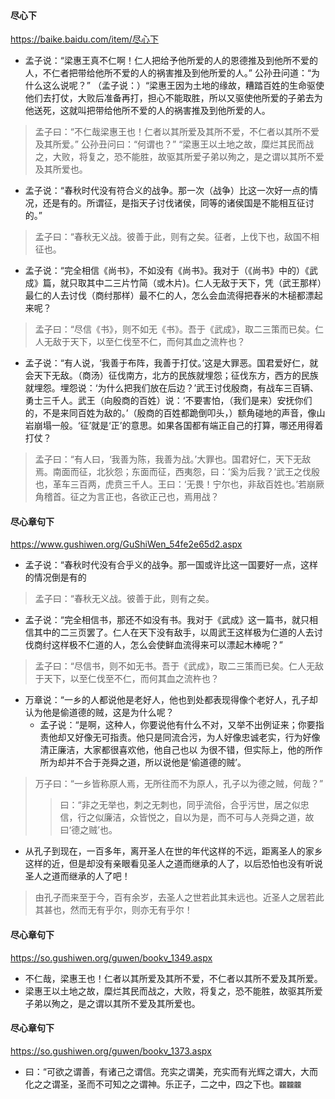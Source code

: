 #### 尽心下
https://baike.baidu.com/item/尽心下
- 孟子说：“梁惠王真不仁啊！仁人把给予他所爱的人的恩德推及到他所不爱的人，不仁者把带给他所不爱的人的祸害推及到他所爱的人。”
公孙丑问道：“为什么这么说呢？”
（孟子说：）“梁惠王因为土地的缘故，糟踏百姓的生命驱使他们去打仗，大败后准备再打，担心不能取胜，所以又驱使他所爱的子弟去为他送死，这就叫把带给他所不爱的人的祸害推及到他所爱的人。
>孟子曰：“不仁哉梁惠王也！仁者以其所爱及其所不爱，不仁者以其所不爱及其所爱。”
公孙丑问曰：“何谓也？”
“梁惠王以土地之故，糜烂其民而战之，大败，将复之，恐不能胜，故驱其所爱子弟以殉之，是之谓以其所不爱及其所爱也。

- 孟子说：“春秋时代没有符合义的战争。那一次（战争）比这一次好一点的情况，还是有的。所谓征，是指天子讨伐诸侯，同等的诸侯国是不能相互征讨的。”
>孟子曰：“春秋无义战。彼善于此，则有之矣。征者，上伐下也，敌国不相征也。

- 孟子说：“完全相信《尚书》，不如没有《尚书》。我对于（《尚书》中的）《武成》篇，就只取其中二三片竹简（或木片)。仁人无敌于天下，凭（武王那样）最仁的人去讨伐（商纣那样）最不仁的人，怎么会血流得把舂米的木槌都漂起来呢？
>孟子曰：“尽信《书》，则不如无《书》。吾于《武成》，取二三策而已矣。仁人无敌于天下，以至仁伐至不仁，而何其血之流杵也？

- 孟子说：“有人说，‘我善于布阵，我善于打仗。’这是大罪恶。国君爱好仁，就会天下无敌。（商汤）征伐南方，北方的民族就埋怨；征伐东方，西方的民族就埋怨。埋怨说：‘为什么把我们放在后边？’武王讨伐殷商，有战车三百辆、勇士三千人。武王（向殷商的百姓）说：‘不要害怕，（我们是来）安抚你们的，不是来同百姓为敌的。’（殷商的百姓都跪倒叩头，）额角碰地的声音，像山岩崩塌一般。‘征’就是‘正’的意思。如果各国都有端正自己的打算，哪还用得着打仗？
>孟子曰：“有人曰，‘我善为陈，我善为战。’大罪也。国君好仁，天下无敌焉。南面而征，北狄怨；东面而征，西夷怨，曰：‘奚为后我？’武王之伐殷也，革车三百两，虎贲三千人。王曰：‘无畏！宁尔也，非敌百姓也。’若崩厥角稽首。征之为言正也，各欲正己也，焉用战？

#### 尽心章句下
https://www.gushiwen.org/GuShiWen_54fe2e65d2.aspx
- 孟子说：“春秋时代没有合乎义的战争。那一国或许比这一国要好一点，这样的情况倒是有的
>孟子曰：“春秋无义战。彼善于此，则有之矣。

- 孟子说：“完全相信书，那还不如没有书。我对于《武成》这一篇书，就只相信其中的二三页罢了。仁人在天下没有敌手，以周武王这样极为仁道的人去讨伐商纣这样极不仁道的人，怎么会使鲜血流得来可以漂起木棒呢？”
>孟子曰：“尽信书，则不如无书。吾于《武成》，取二三策而已矣。仁人无敌于天下，以至仁伐至不仁，而何其血之流杵也？

- 万章说：“一乡的人都说他是老好人，他也到处都表现得像个老好人，孔子却认为他是偷道德的贼，这是为什么呢？
  - 孟子说：“是啊，这种人，你要说他有什么不对，又举不出例证来；你要指责他却又好像无可指责。他只是同流合污，为人好像忠诚老实，行为好像清正廉洁，大家都很喜欢他，他自己也以 为很不错，但实际上，他的所作所为却并不合于尧舜之道，所以说他是‘偷道德的贼’。
>万子曰：“一乡皆称原人焉，无所往而不为原人，孔子以为德之贼，何哉？”
>>曰：“非之无举也，刺之无刺也，同乎流俗，合乎污世，居之似忠信，行之似廉洁，众皆悦之，自以为是，而不可与人尧舜之道，故曰‘德之贼’也。

- 从孔子到现在，一百多年，离开圣人在世的年代这样的不远，距离圣人的家乡这样的近，但是却没有亲眼看见圣人之道而继承的人了，以后恐怕也没有听说圣人之道而继承的人了吧！
>由孔子而来至于今，百有余岁，去圣人之世若此其未远也。近圣人之居若此其甚也，然而无有乎尔，则亦无有乎尔！

#### 尽心章句下
https://so.gushiwen.org/guwen/bookv_1349.aspx
- 不仁哉，梁惠王也！仁者以其所爱及其所不爱，不仁者以其所不爱及其所爱。
- 梁惠王以土地之故，糜烂其民而战之，大败，将复之，恐不能胜，故驱其所爱子弟以殉之，是之谓以其所不爱及其所爱也。
#### 尽心章句下
https://so.gushiwen.org/guwen/bookv_1373.aspx
- 曰：“可欲之谓善，有诸己之谓信。充实之谓美，充实而有光辉之谓大，大而化之之谓圣，圣而不可知之之谓神。乐正子，二之中，四之下也。`龖龖龖`
